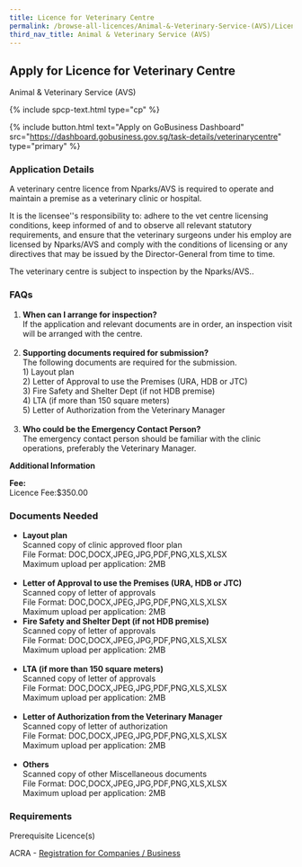```yaml
---
title: Licence for Veterinary Centre
permalink: /browse-all-licences/Animal-&-Veterinary-Service-(AVS)/Licence-for-Veterinary-Centre
third_nav_title: Animal & Veterinary Service (AVS)
---
```


## Apply for Licence for Veterinary Centre

Animal & Veterinary Service (AVS)

{% include spcp-text.html type="cp" %}

{% include button.html text="Apply on GoBusiness Dashboard" src="https://dashboard.gobusiness.gov.sg/task-details/veterinarycentre" type="primary" %}

<H3>Application Details</H3>

<p>A veterinary centre licence from Nparks/AVS is required to operate and maintain a premise as a veterinary clinic or hospital.</p> 
<p>It is the licensee''s responsibility to: adhere to the vet centre licensing conditions, keep informed of and to observe all relevant statutory requirements, and ensure that the veterinary surgeons under his employ are licensed by Nparks/AVS and comply with the conditions of licensing or any directives that may be issued by the Director-General from time to time.</p> 
<p>The veterinary centre is subject to inspection by the Nparks/AVS..</p> 
<h3>FAQs</h3> 
<ol> 
<li><strong>When can I arrange for inspection?</strong><br />If the application and relevant documents are in order, an inspection visit will be arranged with the centre.<br /><br /></li> 
<li><strong>Supporting documents required for submission?</strong><br />The following documents are required for the submission.<br />1) Layout plan<br />2) Letter of Approval to use the Premises (URA, HDB or JTC)<br />3) Fire Safety and Shelter Dept (if not HDB premise)<br />4) LTA (if more than 150 square meters)<br />5) Letter of Authorization from the Veterinary Manager<br /><br /></li> 
<li><strong>Who could be the Emergency Contact Person?</strong><br />The emergency contact person should be familiar with the clinic operations, preferably the Veterinary Manager.</li> 
</ol>

<strong>Additional Information</strong>

<p><strong>Fee:</strong><br />Licence Fee:$350.00</p>

<H3>Documents Needed</H3>

<ul> 
<li><strong>Layout plan</strong><br />Scanned copy of clinic approved floor plan<br />File Format: DOC,DOCX,JPEG,JPG,PDF,PNG,XLS,XLSX<br />Maximum upload per application: 2MB<br /><br /></li> 
<li><strong>Letter of Approval to use the Premises (URA, HDB or JTC)</strong><br />Scanned copy of letter of approvals<br />File Format: DOC,DOCX,JPEG,JPG,PDF,PNG,XLS,XLSX<br />Maximum upload per application: 2MB</li> 
<li><strong>Fire Safety and Shelter Dept (if not HDB premise)</strong><br />Scanned copy of letter of approvals<br />File Format: DOC,DOCX,JPEG,JPG,PDF,PNG,XLS,XLSX<br />Maximum upload per application: 2MB<br /><br /></li> 
<li><strong>LTA (if more than 150 square meters)</strong><br />Scanned copy of letter of approvals<br />File Format: DOC,DOCX,JPEG,JPG,PDF,PNG,XLS,XLSX<br />Maximum upload per application: 2MB<br /><br /></li> 
<li><strong>Letter of Authorization from the Veterinary Manager</strong><br />Scanned copy of letter of authorization<br />File Format: DOC,DOCX,JPEG,JPG,PDF,PNG,XLS,XLSX<br />Maximum upload per application: 2MB<br /><br /></li> 
<li><strong>Others</strong><br />Scanned copy of other Miscellaneous documents<br />File Format: DOC,DOCX,JPEG,JPG,PDF,PNG,XLS,XLSX<br />Maximum upload per application: 2MB</li> 
</ul>

<H3>Requirements</H3>

<p>Prerequisite Licence(s)</p>
<p>ACRA - <a href="https://www.acra.gov.sg/Home/" target="_blank" rel="noopener">Registration for Companies / Business</a></p>

